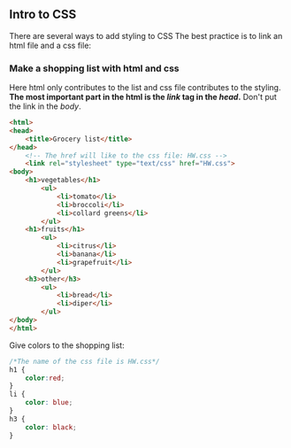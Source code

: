 ## Intro to CSS
There are several ways to add styling to CSS
The best practice is to link an html file and a css file:

### Make a shopping list with html and css
Here html only contributes to the list and css file contributes to the styling.  
**The most important part in the html is the *link* tag in the *head*.** Don't put the link in the *body*.
```html
<html>
<head>
	<title>Grocery list</title>
</head>
	<!-- The href will like to the css file: HW.css -->
	<link rel="stylesheet" type="text/css" href="HW.css">
<body>
	<h1>vegetables</h1>
		<ul>
			<li>tomato</li>
			<li>broccoli</li>
			<li>collard greens</li>
		</ul>
	<h1>fruits</h1>
		<ul>
			<li>citrus</li>
			<li>banana</li>
			<li>grapefruit</li>
		</ul>
	<h3>other</h3>
		<ul>
			<li>bread</li>
			<li>diper</li>
		</ul>
</body>
</html>
```
Give colors to the shopping list: 
```css
/*The name of the css file is HW.css*/
h1 {
	color:red;
}
li {
	color: blue;
}
h3 {
	color: black;
}
```





